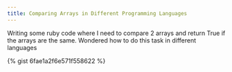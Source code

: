 ```yaml
---
title: Comparing Arrays in Different Programming Languages
---
```


Writing some ruby code where I need to compare 2 arrays and return True if
the arrays are the same.  Wondered how to do
this task in different languages

{% gist 6fae1a2f6e571f558622 %}
